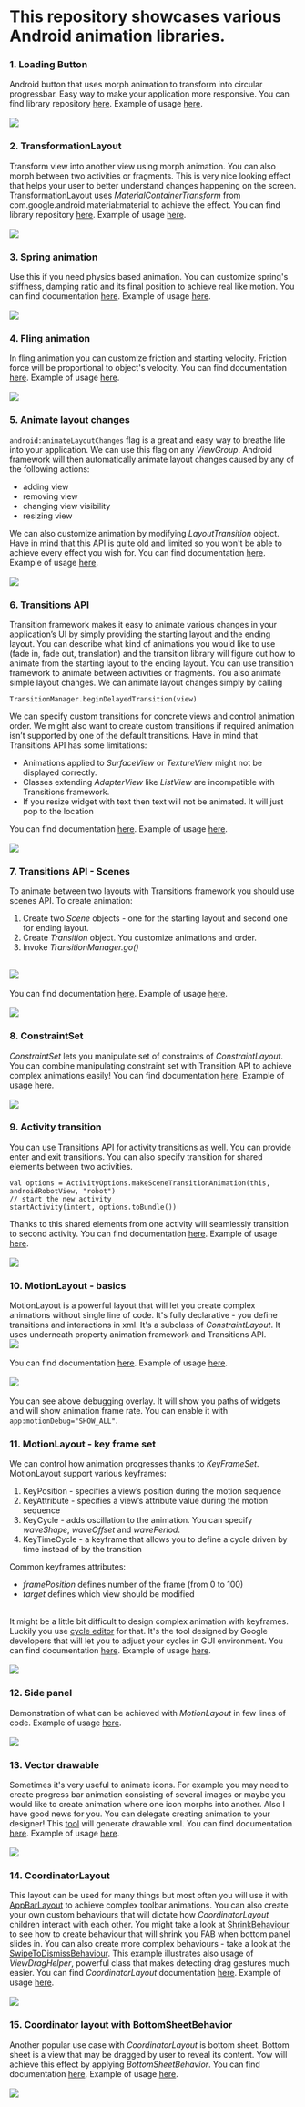# This repository showcases various Android animation libraries.

### 1. Loading Button
Android button that uses morph animation to transform into circular progressbar. Easy way to make your application more responsive.
You can find library repository [here](https://github.com/leandroBorgesFerreira/LoadingButtonAndroid). Example of usage [here](https://github.com/nomtek/android-animations/blob/master/app/src/main/java/com/nomtek/animations/demo/ProgressButtonFragment.kt).\
\
![](./gifs/progress_button.gif)
### 2. TransformationLayout
Transform view into another view using morph animation. You can also morph between two activities or fragments.
This is very nice looking effect that helps your user to better understand changes happening on the screen.
TransformationLayout uses *MaterialContainerTransform* from com.google.android.material:material to achieve the effect.
You can find library repository [here](https://github.com/skydoves/TransformationLayout). Example of usage [here](https://github.com/nomtek/android-animations/blob/master/app/src/main/java/com/nomtek/animations/demo/TransformationFragment.kt).\
\
![](./gifs/transformation.gif)
### 3. Spring animation
Use this if you need physics based animation. You can customize spring's stiffness, damping ratio and its final position to achieve real like motion.
You can find documentation [here](https://developer.android.com/reference/androidx/dynamicanimation/animation/SpringAnimation). Example of usage [here](https://github.com/nomtek/android-animations/blob/master/app/src/main/java/com/nomtek/animations/demo/SpringFragment.kt).\
\
![](./gifs/spring.gif)
### 4. Fling animation
In fling animation you can customize friction and starting velocity. Friction force will be proportional to object's velocity.
You can find documentation [here](https://developer.android.com/guide/topics/graphics/fling-animation). Example of usage [here](https://github.com/nomtek/android-animations/blob/master/app/src/main/java/com/nomtek/animations/demo/FlingFragment.kt).\
\
![](./gifs/fling.gif)
### 5. Animate layout changes
`android:animateLayoutChanges` flag is a great and easy way to breathe life into your application. We can use this flag on any *ViewGroup*.
 Android framework will then automatically animate layout changes caused by any of the following actions:
- adding view
- removing view
- changing view visibility
- resizing view
<!-- -->
We can also customize animation by modifying *LayoutTransition* object. Have in mind that this API is quite old and limited so you won't be able to achieve every effect you wish for.
You can find documentation [here](https://developer.android.com/reference/android/animation/LayoutTransition). Example of usage [here](https://github.com/nomtek/android-animations/blob/master/app/src/main/java/com/nomtek/animations/demo/LayoutChangesFragment.kt).\
\
![](./gifs/animate_layout_changes.gif)
### 6. Transitions API
Transition framework makes it easy to animate various changes in your application’s UI by simply providing the starting layout and the ending layout. You can describe what kind of animations you would like to use (fade in, fade out, translation) and the transition library will figure out how to animate from the starting layout to the ending layout.
You can use transition framework to animate between activities or fragments. You also animate simple layout changes.
We can animate layout changes simply by calling
```
TransitionManager.beginDelayedTransition(view)
```
We can specify custom transitions for concrete views and control animation order.
We might also want to create custom transitions if required animation isn’t supported by one of the default transitions.
Have in mind that Transitions API has some limitations:
- Animations applied to *SurfaceView* or *TextureView* might not be displayed correctly.
- Classes extending *AdapterView* like *ListView* are incompatible with Transitions framework.
- If you resize widget with text then text will not be animated. It will just pop to the location
<!-- -->
You can find documentation [here](https://developer.android.com/training/transitions). Example of usage [here](https://github.com/nomtek/android-animations/blob/master/app/src/main/java/com/nomtek/animations/demo/TransitionLayoutChangesFragment.kt).\
\
![](./gifs/transitions.gif)
### 7. Transitions API - Scenes
To animate between two layouts with Transitions framework you should use scenes API.
To create animation:
1. Create two *Scene* objects - one for the starting layout and second one for ending layout.
2. Create *Transition* object. You customize animations and order.
3. Invoke *TransitionManager.go()*
<!-- -->
\
![](./gifs/scenes.png)
\
\
You can find documentation [here](https://developer.android.com/reference/android/transition/Scene). Example of usage [here](https://github.com/nomtek/android-animations/blob/master/app/src/main/java/com/nomtek/animations/demo/SceneFragment.kt).\
\
![](./gifs/scenes.gif)
### 8. ConstraintSet
*ConstraintSet* lets you manipulate set of constraints of *ConstraintLayout*. You can combine manipulating constraint set with Transition API to achieve complex animations easily!
You can find documentation [here](https://developer.android.com/reference/androidx/constraintlayout/widget/ConstraintSet). Example of usage [here](https://github.com/nomtek/android-animations/blob/master/app/src/main/java/com/nomtek/animations/demo/ConstraintSetFragment.kt).\
\
![](./gifs/constraint.gif)
### 9. Activity transition
You can use Transitions API for activity transitions as well. You can provide enter and exit transitions. You can also specify transition for shared elements between two activities.
```
val options = ActivityOptions.makeSceneTransitionAnimation(this, androidRobotView, "robot")
// start the new activity
startActivity(intent, options.toBundle())
```
Thanks to this shared elements from one activity will seamlessly transition to second activity.
You can find documentation [here](https://developer.android.com/training/transitions/start-activity). Example of usage [here](https://github.com/nomtek/android-animations/blob/master/app/src/main/java/com/nomtek/animations/demo/ActivityTransitionFragment.kt).\
\
![](./gifs/activity_transition.gif)
### 10. MotionLayout - basics
MotionLayout is a powerful layout that will let you create complex animations without single line of code. It's fully declarative - you define transitions and interactions in xml.
It's a subclass of *ConstraintLayout*. It uses underneath property animation framework and Transitions API.
\
![](./gifs/motion_layout.png)
\
\
You can find documentation [here](https://developer.android.com/training/constraint-layout/motionlayout). Example of usage [here](https://github.com/nomtek/android-animations/blob/master/app/src/main/java/com/nomtek/animations/demo/MotionLayoutFragment.kt).\
\
![](./gifs/motion.gif)
\
\
You can see above debugging overlay. It will show you paths of widgets and will show animation frame rate.
You can enable it with `app:motionDebug="SHOW_ALL"`.
### 11. MotionLayout - key frame set
We can control how animation progresses thanks to *KeyFrameSet*.
MotionLayout support various keyframes:
1. KeyPosition - specifies a view’s position during the motion sequence
2. KeyAttribute - specifies a view’s attribute value during the motion sequence
3. KeyCycle - adds oscillation to the animation. You can specify *waveShape*, *waveOffset* and *wavePeriod*.
4. KeyTimeCycle - a keyframe that allows you to define a cycle driven by time instead of by the transition
<!-- -->
Common keyframes attributes:
- *framePosition* defines number of the frame (from 0 to 100)
- *target* defines which view should be modified
<!-- -->
\
It might be a little bit difficult to design complex animation with keyframes. Luckily you use [cycle editor](https://github.com/googlesamples/android-ConstraintLayoutExamples/releases/download/1.0/CycleEditor.jar)
for that. It's the tool designed by Google developers that will let you to adjust your cycles in GUI environment.
You can find documentation [here](https://developer.android.com/reference/androidx/constraintlayout/motion/widget/MotionLayout#keycycle). Example of usage [here](https://github.com/nomtek/android-animations/blob/master/app/src/main/java/com/nomtek/animations/demo/OtherMotionLayoutFragment.kt).\
\
![](./gifs/key_cycles.gif)
### 12. Side panel
Demonstration of what can be achieved with *MotionLayout* in few lines of code.
Example of usage [here](https://github.com/nomtek/android-animations/blob/master/app/src/main/java/com/nomtek/animations/demo/SidePanelFragment.kt).\
\
![](./gifs/side_panel.gif)
### 13. Vector drawable
Sometimes it's very useful to animate icons. For example you may need to create progress bar animation consisting of several images or maybe you would like to create animation where one icon morphs into another.
Also I have good news for you. You can delegate creating animation to your designer! This [tool](https://shapeshifter.design/) will generate drawable xml.
You can find documentation [here](https://developer.android.com/guide/topics/graphics/vector-drawable-resources). Example of usage [here](https://github.com/nomtek/android-animations/blob/master/app/src/main/java/com/nomtek/animations/demo/VectorDrawableFragment.kt).\
\
![](./gifs/vector_drawable.gif)
### 14. CoordinatorLayout
This layout can be used for many things but most often you will use it with [AppBarLayout](https://developer.android.com/reference/com/google/android/material/appbar/AppBarLayout) to achieve complex toolbar animations.
You can also create your own custom behaviours that will dictate how *CoordinatorLayout* children interact with each other.
You might take a look at [ShrinkBehaviour](https://github.com/nomtek/android-animations/blob/master/app/src/main/java/com/nomtek/animations/demo/behaviour/ShrinkBehaviour.kt) to see how to create behaviour that will shrink you FAB
when bottom panel slides in. You can also create more complex behaviours - take a look at the [SwipeToDismissBehaviour](https://github.com/nomtek/android-animations/blob/master/app/src/main/java/com/nomtek/animations/demo/behaviour/SwipeToDismissBehaviour.kt).
This example illustrates also usage of *ViewDragHelper*, powerful class that makes detecting drag gestures much easier.
You can find *CoordinatorLayout* documentation [here](https://developer.android.com/reference/androidx/coordinatorlayout/widget/CoordinatorLayout). Example of usage [here](https://github.com/nomtek/android-animations/blob/master/app/src/main/java/com/nomtek/animations/demo/CoordinatorLayoutFragment.kt).\
\
![](./gifs/coordinator.gif)
### 15. Coordinator layout with BottomSheetBehavior
Another popular use case with *CoordinatorLayout* is bottom sheet. Bottom sheet is a view that may be dragged by user to reveal its content.
Yow will achieve this effect by applying *BottomSheetBehavior*.
You can find documentation [here](https://developer.android.com/reference/com/google/android/material/bottomsheet/BottomSheetBehavior). Example of usage [here](https://github.com/nomtek/android-animations/blob/master/app/src/main/java/com/nomtek/animations/demo/BottomSheetFragment.kt).\
\
![](./gifs/bottom_sheet.gif)